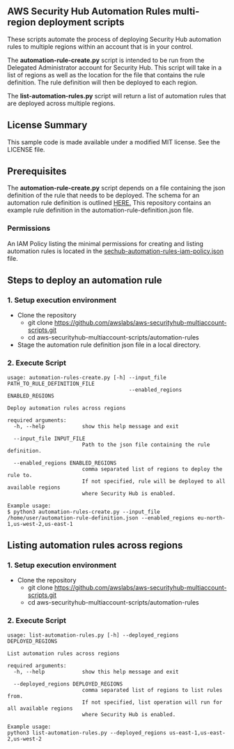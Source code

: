 ## AWS Security Hub Automation Rules multi-region deployment scripts

These scripts automate the process of deploying Security Hub automation rules to multiple regions within an account that is in your control.  

The **automation-rule-create.py** script is intended to be run from the Delegated Administrator account for Security Hub.  This script will take in a list of regions as well as the location for the file that contains the rule definition.  The rule definition will then be deployed to each region. 

The **list-automation-rules.py** script will return a list of automation rules that are deployed across multiple regions.

## License Summary

This sample code is made available under a modified MIT license. See the LICENSE file.   



## Prerequisites
The **automation-rule-create.py** script depends on a file containing the json definition of the rule that needs to be deployed.  The schema for an automation rule definition is outlined [HERE.](https://docs.aws.amazon.com/securityhub/1.0/APIReference/API_CreateAutomationRule.html)  This repository contains an example rule definition in the automation-rule-definition.json file.

### Permissions
An IAM Policy listing the minimal permissions for creating and listing automation rules is located in the [sechub-automation-rules-iam-policy.json](sechub-automation-rules-iam-policy.json) file.


## Steps to deploy an automation rule
### 1. Setup execution environment
* Clone the repository
  * git clone https://github.com/awslabs/aws-securityhub-multiaccount-scripts.git
  * cd aws-securityhub-multiaccount-scripts/automation-rules
* Stage the automation rule definition json file in a local directory.

### 2. Execute Script

```
usage: automation-rules-create.py [-h] --input_file PATH_TO_RULE_DEFINITION_FILE
                                       --enabled_regions ENABLED_REGIONS
                                      
Deploy automation rules across regions
                        
required arguments:
  -h, --help            show this help message and exit
  
  --input_file INPUT_FILE
                        Path to the json file containing the rule definition.

  --enabled_regions ENABLED_REGIONS
                        comma separated list of regions to deploy the rule to.
                        If not specified, rule will be deployed to all available regions 
                        where Security Hub is enabled.  
```

```
Example usage:
$ python3 automation-rules-create.py --input_file /home/user/automation-rule-definition.json --enabled_regions eu-north-1,us-west-2,us-east-1
```

## Listing automation rules across regions
### 1. Setup execution environment
* Clone the repository
  * git clone https://github.com/awslabs/aws-securityhub-multiaccount-scripts.git
  * cd aws-securityhub-multiaccount-scripts/automation-rules

### 2. Execute Script

```
usage: list-automation-rules.py [-h] --deployed_regions DEPLOYED_REGIONS
                                  
List automation rules across regions
                        
required arguments:
  -h, --help            show this help message and exit
  
  --deployed_regions DEPLOYED_REGIONS
                        comma separated list of regions to list rules from.
                        If not specified, list operation will run for all available regions 
                        where Security Hub is enabled.  
```

```
Example usage:
python3 list-automation-rules.py --deployed_regions us-east-1,us-east-2,us-west-2
```